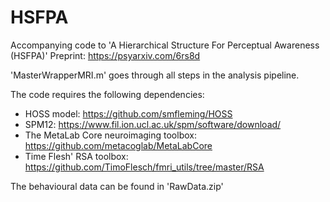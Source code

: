# HSFPA
Accompanying code to 'A Hierarchical Structure For Perceptual Awareness (HSFPA)' Preprint: https://psyarxiv.com/6rs8d

'MasterWrapperMRI.m' goes through all steps in the analysis pipeline.

The code requires the following dependencies:
- HOSS model: https://github.com/smfleming/HOSS
- SPM12: https://www.fil.ion.ucl.ac.uk/spm/software/download/
- The MetaLab Core neuroimaging toolbox: https://github.com/metacoglab/MetaLabCore
- Time Flesh' RSA toolbox: https://github.com/TimoFlesch/fmri_utils/tree/master/RSA

The behavioural data can be found in 'RawData.zip'
